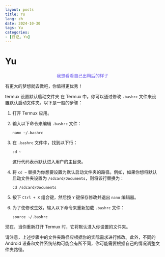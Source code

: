 ```yaml
---
layout: posts
title: Yu
lang: zh
date: 2024-10-30 
tags: Yu
categories: 
- [日记, Yu]
---
```


# Yu



<center><font color=#6f5dee>我想看看自己出鞘后的样子 </font></center>



<!--more-->


有更大的梦想就去做吧，你值得更优秀！



termux 设置默认启动文件夹
在 Termux 中，你可以通过修改 `.bashrc` 文件来设置默认启动文件夹。以下是一般的步骤：

1. 打开 Termux 应用。

2. 输入以下命令来编辑 `.bashrc` 文件：

   ```
   nano ~/.bashrc
   ```

3. 在 `.bashrc` 文件中，找到以下行：

   ```
   cd ~
   ```

   这行代码表示默认进入用户的主目录。

4. 将 `cd ~` 替换为你想要设置为默认启动文件夹的路径。例如，如果你想将默认启动文件夹设置为 `/sdcard/Documents`，则将该行替换为：

   ```
   cd /sdcard/Documents
   ```

5. 按下 `Ctrl + X` 组合键，然后按 `Y` 键保存修改并退出 `nano` 编辑器。

6. 为了使修改生效，输入以下命令来重新加载 `.bashrc` 文件：

   ```
   source ~/.bashrc
   ```

现在，当你重新打开 Termux 时，它将默认进入你设置的文件夹。

请注意，上述步骤中的文件夹路径应根据你的实际需求进行修改。此外，不同的 Android 设备和文件系统结构可能会有所不同，你可能需要根据自己的情况调整文件夹路径。
